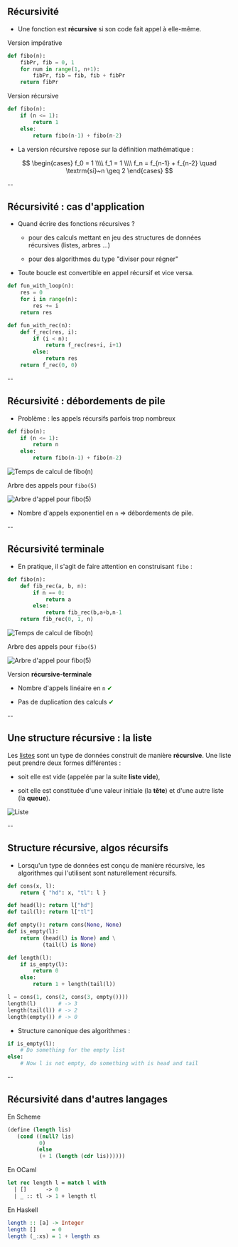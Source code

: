 ## Récursivité

- Une fonction est **récursive** si son code fait appel à elle-même.

<div class="half">

Version impérative <!-- .element: class="title" -->

```python
def fibo(n):
    fibPr, fib = 0, 1
    for num in range(1, n+1):
        fibPr, fib = fib, fib + fibPr
    return fibPr
```

</div>

<div class="half">

Version récursive <!-- .element: class="title" -->

```python
def fibo(n):
	if (n <= 1):
		return 1
	else:
		return fibo(n-1) + fibo(n-2)
```

</div>

- La version récursive repose sur la définition mathématique&nbsp;:

$$
\begin{cases}
f_0 = 1 \\\\
f_1 = 1 \\\\
f_n = f_{n-1} + f_{n-2} \quad \textrm{si}~n \geq 2
\end{cases}
$$
<!-- .element: style="margin-top:-20px" -->


--

## Récursivité : cas d'application

- Quand écrire des fonctions récursives&nbsp;?

	* pour des calculs mettant en jeu des structures de données
      récursives (listes, arbres &hellip;)

	* pour des algorithmes du type "diviser pour régner"

- Toute boucle est convertible en appel récursif et vice versa.

<div class="half" style="width:44%">

```python
def fun_with_loop(n):
	res = 0
	for i in range(n):
		res += i
	return res
```

</div>

<div class="half" style="width:53%">

```python
def fun_with_rec(n):
    def f_rec(res, i):
        if (i < n):
            return f_rec(res+i, i+1)
        else:
            return res
    return f_rec(0, 0)
```

</div>


--

## Récursivité : débordements de pile

- Problème : les appels récursifs parfois trop nombreux

<div class="half">

```python
def fibo(n):
    if (n <= 1):
        return n
    else:
        return fibo(n-1) + fibo(n-2)
```

![Temps de calcul de fibo(n)](prog/images/functional/fibo_exp.png)
 <!-- .element: class="stretch" style="max-width: 70%;margin-top: -20px" -->


</div>

<div class="half">

Arbre des appels pour `fibo(5)`
<!-- .element: class="title" style="font-size:24px; text-align:center" -->

![Arbre d'appel pour fibo(5)](prog/images/functional/fiboexpcall.svg)

</div>

- Nombre d'appels exponentiel en `n` $\Rightarrow$ débordements de pile.


--

## Récursivité terminale

- En pratique, il s'agit de faire attention en construisant `fibo`&nbsp;:

<div class="half" style="width:51%">

```python
def fibo(n):
    def fib_rec(a, b, n):
		if n == 0:
			return a
		else:
			return fib_rec(b,a+b,n-1)
    return fib_rec(0, 1, n)
```

![Temps de calcul de fibo(n)](prog/images/functional/fibo_lin.png)
<!-- .element: class="stretch" style="max-width: 70%;margin-left: 15%;margin-top: -20px" -->

</div>

<div class="half" style="width:47%">

Arbre des appels pour `fibo(5)`
<!-- .element: class="title" style="font-size:24px; text-align:center" -->

![Arbre d'appel pour fibo(5)](prog/images/functional/fibolincall.svg)
<!-- .element: style="max-width:60%; margin-left:20%" -->

Version **récursive-terminale**
<!-- .element: class="title" style="font-size:24px; text-align:center; margin-top:-30px" -->

</div>

- Nombre d'appels linéaire en `n` <span style="color:green">✔</span>
<!-- .element: style="margin-top:-20px" -->

- Pas de duplication des calculs <span style="color:green">✔</span>
<!-- .element: style="margin-top:-20px" -->


--

## Une structure récursive : la liste

Les <a href="#/tad.listes">listes</a> sont un type de données
construit de manière **récursive**. Une liste peut prendre deux formes
différentes :

- soit elle est vide (appelée par la suite **liste vide**),

- soit elle est constituée d'une valeur initiale (la **tête**) et d'une
  autre liste (la **queue**).


![Liste](prog/images/functional/listes.png)<!-- .element: class="stretch" style="width: 44%;" -->


--

## Structure récursive, algos récursifs

- Lorsqu'un type de données est conçu de manière récursive, les
  algorithmes qui l'utilisent sont naturellement récursifs.

<div class="half">

```python
def cons(x, l):
    return { "hd": x, "tl": l }

def head(l): return l["hd"]
def tail(l): return l["tl"]

def empty(): return cons(None, None)
def is_empty(l):
	return (head(l) is None) and \
           (tail(l) is None)
```

</div>

<div class="half">

```python
def length(l):
    if is_empty(l):
        return 0
    else:
        return 1 + length(tail(l))
```

```python
l = cons(1, cons(2, cons(3, empty())))
length(l)       # -> 3
length(tail(l)) # -> 2
length(empty()) # -> 0
```

</div>

- Structure canonique des algorithmes :

```python
if is_empty(l):
    # Do something for the empty list
else:
    # Now l is not empty, do something with is head and tail
```

--

## Récursivité dans d'autres langages

En Scheme <!-- .element: class="title" -->

```scheme
(define (length lis)
   (cond ((null? lis)
          0)
         (else
          (+ 1 (length (cdr lis))))))
```

En OCaml <!-- .element: class="title" -->

```ocaml
let rec length l = match l with
  | []      -> 0
  | _ :: tl -> 1 + length tl
```

En Haskell <!-- .element: class="title" -->

```haskell
length :: [a] -> Integer
length []     = 0
length (_:xs) = 1 + length xs
```
